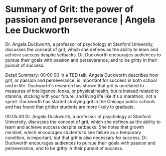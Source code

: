 # Summary of Grit: the power of passion and perseverance | Angela Lee Duckworth

Dr. Angela Duckworth, a professor of psychology at Stanford University, discusses the concept of grit, which she defines as the ability to learn and achieve success despite setbacks. Dr. Duckworth encourages audiences to pursue their goals with passion and perseverance, and to be gritty in their pursuit of success.

Detail Summary: 
00:00:00
In a TED talk, Angela Duckworth describes how grit, or passion and perseverance, is important for success in both school and in life. Duckworth's research has shown that grit is unrelated to measures of intelligence, looks, or physical health, but is instead related to stamina, sticking with your future, and living life like it's a marathon, not a sprint. Duckworth has started studying grit in the Chicago public schools and has found that grittier students are more likely to graduate.

00:05:00
Dr. Angela Duckworth, a professor of psychology at Stanford University, discusses the concept of grit, which she defines as the ability to learn and achieve success despite setbacks. She notes that growth mindset, which encourages students to see failure as a temporary condition, is important, but that grit is also necessary for success. Dr. Duckworth encourages audiences to pursue their goals with passion and perseverance, and to be gritty in their pursuit of success.

